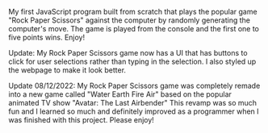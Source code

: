My first JavaScript program built from scratch that plays the popular game "Rock Paper Scissors" against the computer by randomly generating the computer's move. The game is played from the console and the first one to five points wins. Enjoy!

Update: My Rock Paper Scissors game now has a UI that has buttons to click for user selections rather than typing in the selection. I also styled up the webpage to make it look better.

Update 08/12/2022: My Rock Paper Scissors game was completely remade into a new game called "Water Earth Fire Air" based on the popular animated TV show "Avatar: The Last Airbender"
This revamp was so much fun and I learned so much and definitely improved as a programmer when I was finished with this project. Please enjoy!